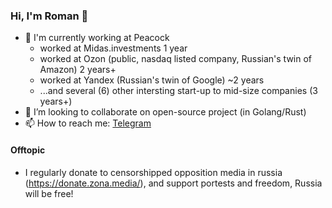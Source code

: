 ### Hi, I'm Roman 👋
- 🔭 I'm currently working at Peacock
  -  worked at Midas.investments 1 year
  -  worked at Ozon (public, nasdaq listed company, Russian's twin of Amazon) 2 years+
  -  worked at Yandex (Russian's twin of Google) ~2 years
  -  ...and several (6) other intersting start-up to mid-size companies (3 years+)
- 👯 I’m looking to collaborate on open-source project (in Golang/Rust)
- 📫 How to reach me: [Telegram](https://t.me/roman_mc)


#### Offtopic
- I regularly donate to censorshipped opposition media in russia (https://donate.zona.media/), and support portests and freedom, Russia will be free!

<!--
**Laconty/Laconty** is a ✨ _special_ ✨ repository because its `README.md` (this file) appears on your GitHub profile.

Here are some ideas to get you started:

- 🔭 I’m currently working on ...
- 🌱 I’m currently learning ...
- 👯 I’m looking to collaborate on ...
- 🤔 I’m looking for help with ...
- 💬 Ask me about ...
- 📫 How to reach me: ...
- 😄 Pronouns: ...
- ⚡ Fun fact: ...
-->
